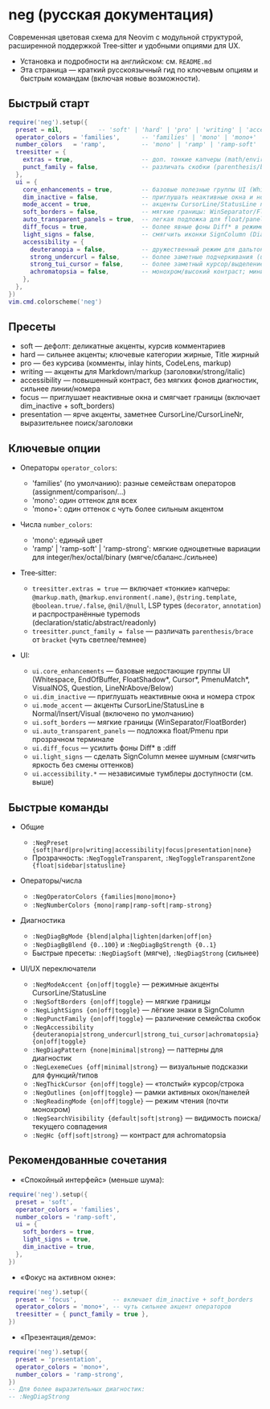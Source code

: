 # neg (русская документация)

Современная цветовая схема для Neovim с модульной структурой, расширенной поддержкой Tree‑sitter и удобными опциями для UX.

- Установка и подробности на английском: см. `README.md`
- Эта страница — краткий русскоязычный гид по ключевым опциям и быстрым командам (включая новые возможности).

## Быстрый старт

```lua
require('neg').setup({
  preset = nil,          -- 'soft' | 'hard' | 'pro' | 'writing' | 'accessibility' | 'focus' | 'presentation'
  operator_colors = 'families',      -- 'families' | 'mono' | 'mono+'
  number_colors   = 'ramp',          -- 'mono' | 'ramp' | 'ramp-soft' | 'ramp-strong'
  treesitter = {
    extras = true,                   -- доп. тонкие капчеры (math/environment, template, true/false, nil/null, decorator/annotation ...)
    punct_family = false,            -- различать скобки (parenthesis/brace) от bracket
  },
  ui = {
    core_enhancements = true,        -- базовые полезные группы UI (Whitespace, EndOfBuffer, PmenuMatch*, FloatShadow*, Cursor*, ...)
    dim_inactive = false,            -- приглушать неактивные окна и номера строк
    mode_accent = true,              -- акценты CursorLine/StatusLine по режимам (Normal/Insert/Visual)
    soft_borders = false,            -- мягкие границы: WinSeparator/FloatBorder ближе к фону
    auto_transparent_panels = true,  -- легкая подложка для float/panel в прозрачном терминале
    diff_focus = true,               -- более явные фоны Diff* в режиме :diff
    light_signs = false,             -- смягчить иконки SignColumn (DiagnosticSign*/GitSigns*) без смены оттенков
    accessibility = {
      deuteranopia = false,          -- дружественный режим для дальтонизма: «добавления» более сине‑голубые
      strong_undercurl = false,      -- более заметные подчеркивания (undercurl/underline) у диагностик
      strong_tui_cursor = false,     -- более заметный курсор/выделение в TUI
      achromatopsia = false,         -- монохром/высокий контраст; минимальная зависимость от оттенков
    },
  },
})
vim.cmd.colorscheme('neg')
```

## Пресеты

- soft — дефолт: деликатные акценты, курсив комментариев
- hard — сильнее акценты; ключевые категории жирные, Title жирный
- pro — без курсива (комменты, inlay hints, CodeLens, markup)
- writing — акценты для Markdown/markup (заголовки/strong/italic)
- accessibility — повышенный контраст, без мягких фонов диагностик, сильнее линии/номера
- focus — приглушает неактивные окна и смягчает границы (включает dim_inactive + soft_borders)
- presentation — ярче акценты, заметнее CursorLine/CursorLineNr, выразительнее поиск/заголовки

## Ключевые опции

- Операторы `operator_colors`:
  - 'families' (по умолчанию): разные семействам операторов (assignment/comparison/…)
  - 'mono': один оттенок для всех
  - 'mono+': один оттенок с чуть более сильным акцентом

- Числа `number_colors`:
  - 'mono': единый цвет
  - 'ramp' | 'ramp-soft' | 'ramp-strong': мягкие одноцветные вариации для integer/hex/octal/binary (мягче/сбаланс./сильнее)

- Tree‑sitter:
  - `treesitter.extras = true` — включает «тонкие» капчеры: `@markup.math`, `@markup.environment(.name)`, `@string.template`, `@boolean.true/.false`, `@nil/@null`, LSP types (`decorator`, `annotation`) и распространённые typemods (declaration/static/abstract/readonly)
  - `treesitter.punct_family = false` — различать `parenthesis/brace` от `bracket` (чуть светлее/темнее)

- UI:
  - `ui.core_enhancements` — базовые недостающие группы UI (Whitespace, EndOfBuffer, FloatShadow*, Cursor*, PmenuMatch*, VisualNOS, Question, LineNrAbove/Below)
  - `ui.dim_inactive` — приглушать неактивные окна и номера строк
  - `ui.mode_accent` — акценты CursorLine/StatusLine в Normal/Insert/Visual (включено по умолчанию)
  - `ui.soft_borders` — мягкие границы (WinSeparator/FloatBorder)
  - `ui.auto_transparent_panels` — подложка float/Pmenu при прозрачном терминале
  - `ui.diff_focus` — усилить фоны Diff* в :diff
  - `ui.light_signs` — сделать SignColumn менее шумным (смягчить яркость без смены оттенков)
  - `ui.accessibility.*` — независимые тумблеры доступности (см. выше)

## Быстрые команды

- Общие
  - `:NegPreset {soft|hard|pro|writing|accessibility|focus|presentation|none}`
  - Прозрачность: `:NegToggleTransparent`, `:NegToggleTransparentZone {float|sidebar|statusline}`

- Операторы/числа
  - `:NegOperatorColors {families|mono|mono+}`
  - `:NegNumberColors {mono|ramp|ramp-soft|ramp-strong}`

- Диагностика
  - `:NegDiagBgMode {blend|alpha|lighten|darken|off|on}`
  - `:NegDiagBgBlend {0..100}` и `:NegDiagBgStrength {0..1}`
  - Быстрые пресеты: `:NegDiagSoft` (мягче), `:NegDiagStrong` (сильнее)

- UI/UX переключатели
  - `:NegModeAccent {on|off|toggle}` — режимные акценты CursorLine/StatusLine
  - `:NegSoftBorders {on|off|toggle}` — мягкие границы
  - `:NegLightSigns {on|off|toggle}` — лёгкие знаки в SignColumn
  - `:NegPunctFamily {on|off|toggle}` — различение семейства скобок
  - `:NegAccessibility {deuteranopia|strong_undercurl|strong_tui_cursor|achromatopsia} {on|off|toggle}`
  - `:NegDiagPattern {none|minimal|strong}` — паттерны для диагностик
  - `:NegLexemeCues {off|minimal|strong}` — визуальные подсказки для функций/типов
  - `:NegThickCursor {on|off|toggle}` — «толстый» курсор/строка
  - `:NegOutlines {on|off|toggle}` — рамки активных окон/панелей
  - `:NegReadingMode {on|off|toggle}` — режим чтения (почти монохром)
  - `:NegSearchVisibility {default|soft|strong}` — видимость поиска/текущего совпадения
  - `:NegHc {off|soft|strong}` — контраст для achromatopsia

## Рекомендованные сочетания

- «Спокойный интерфейс» (меньше шума):

```lua
require('neg').setup({
  preset = 'soft',
  operator_colors = 'families',
  number_colors = 'ramp-soft',
  ui = {
    soft_borders = true,
    light_signs = true,
    dim_inactive = true,
  },
})
```

- «Фокус на активном окне»:

```lua
require('neg').setup({
  preset = 'focus',          -- включает dim_inactive + soft_borders
  operator_colors = 'mono+', -- чуть сильнее акцент операторов
  treesitter = { punct_family = true },
})
```

- «Презентация/демо»:

```lua
require('neg').setup({
  preset = 'presentation',
  operator_colors = 'mono+',
  number_colors = 'ramp-strong',
})
-- Для более выразительных диагностик:
-- :NegDiagStrong
```

